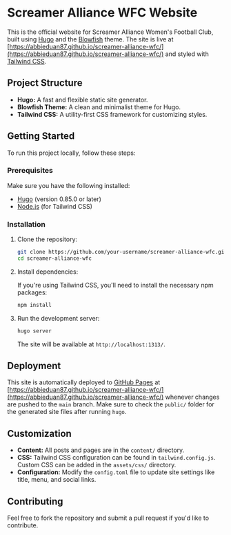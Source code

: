 # Screamer Alliance WFC Website

This is the official website for Screamer Alliance Women's Football Club, built using [Hugo](https://gohugo.io/) and the [Blowfish](https://blowfish.page/) theme. The site is live at [https://abbieduan87.github.io/screamer-alliance-wfc/](https://abbieduan87.github.io/screamer-alliance-wfc/) and styled with [Tailwind CSS](https://tailwindcss.com/).

## Project Structure

- **Hugo:** A fast and flexible static site generator.
- **Blowfish Theme:** A clean and minimalist theme for Hugo.
- **Tailwind CSS:** A utility-first CSS framework for customizing styles.

## Getting Started

To run this project locally, follow these steps:

### Prerequisites

Make sure you have the following installed:

- [Hugo](https://gohugo.io/getting-started/installing/) (version 0.85.0 or later)
- [Node.js](https://nodejs.org/) (for Tailwind CSS)

### Installation

1. Clone the repository:

   ```bash
   git clone https://github.com/your-username/screamer-alliance-wfc.git
   cd screamer-alliance-wfc
   ```

2. Install dependencies:

   If you're using Tailwind CSS, you'll need to install the necessary npm packages:

   ```bash
   npm install
   ```

3. Run the development server:

   ```bash
   hugo server
   ```

   The site will be available at `http://localhost:1313/`.

## Deployment

This site is automatically deployed to [GitHub Pages](https://pages.github.com/) at [https://abbieduan87.github.io/screamer-alliance-wfc/](https://abbieduan87.github.io/screamer-alliance-wfc/) whenever changes are pushed to the `main` branch. Make sure to check the `public/` folder for the generated site files after running `hugo`.

## Customization

- **Content:** All posts and pages are in the `content/` directory.
- **CSS:** Tailwind CSS configuration can be found in `tailwind.config.js`. Custom CSS can be added in the `assets/css/` directory.
- **Configuration:** Modify the `config.toml` file to update site settings like title, menu, and social links.

## Contributing

Feel free to fork the repository and submit a pull request if you'd like to contribute.
